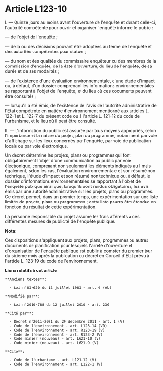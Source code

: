 # Article L123-10

I. ― Quinze jours au moins avant l'ouverture de l'enquête et durant celle-ci, l'autorité compétente pour ouvrir et organiser
l'enquête informe le public : 

― de l'objet de l'enquête ; 

― de la ou des décisions pouvant être adoptées au terme de l'enquête et des autorités compétentes pour statuer ; 

― du nom et des qualités du commissaire enquêteur ou des membres de la commission d'enquête, de la date d'ouverture, du lieu
de l'enquête, de sa durée et de ses modalités ; 

― de l'existence d'une évaluation environnementale, d'une étude d'impact ou, à défaut, d'un dossier comprenant les
informations environnementales se rapportant à l'objet de l'enquête, et du lieu où ces documents peuvent être consultés ; 

― lorsqu'il a été émis, de l'existence de l'avis de l'autorité administrative de l'Etat compétente en matière d'environnement
mentionné aux articles L. 122-1 et L. 122-7 du présent code ou à l'article L. 121-12 du code de l'urbanisme, et le lieu où il
peut être consulté. 

II. ― L'information du public est assurée par tous moyens appropriés, selon l'importance et la nature du projet, plan ou
programme, notamment par voie d'affichage sur les lieux concernés par l'enquête, par voie de publication locale ou par voie
électronique. 

Un décret détermine les projets, plans ou programmes qui font obligatoirement l'objet d'une communication au public par voie
électronique, comprenant non seulement les éléments indiqués au I mais également, selon les cas, l'évaluation
environnementale et son résumé non technique, l'étude d'impact et son résumé non technique ou, à défaut, le dossier
d'informations environnementales se rapportant à l'objet de l'enquête publique ainsi que, lorsqu'ils sont rendus
obligatoires, les avis émis par une autorité administrative sur les projets, plans ou programmes. Ce décret permet, dans un
premier temps, une expérimentation sur une liste limitée de projets, plans ou programmes ; cette liste pourra être étendue en
fonction du résultat de cette expérimentation. 

La personne responsable du projet assume les frais afférents à ces différentes mesures de publicité de l'enquête publique.

**Nota:**

Ces dispositions s'appliquent aux projets, plans, programmes ou autres documents de planification pour lesquels l'arrêté
d'ouverture et d'organisation de l'enquête publique est publié à compter du premier jour du sixième mois après la publication
du décret en Conseil d'Etat prévu à l'article L. 123-19 du code de l'environnement.

**Liens relatifs à cet article**

	**Anciens textes**:

	  - Loi n°83-630 du 12 juillet 1983 - art. 4 (Ab)

	**Modifié par**:

	  - Loi n°2010-788 du 12 juillet 2010 - art. 236

	**Cité par**:

	  - Décret n°2011-2021 du 29 décembre 2011 - art. 1 (V)
	  - Code de l'environnement - art. L123-14 (VD)
	  - Code de l'environnement - art. R123-19 (V)
	  - Code de l'environnement - art. R123-2 (V)
	  - Code minier (nouveau) - art. L621-10 (V)
	  - Code minier (nouveau) - art. L621-9 (V)

	**Cite**:

	  - Code de l'urbanisme - art. L121-12 (V)
	  - Code de l'environnement - art. L122-1 (V)
